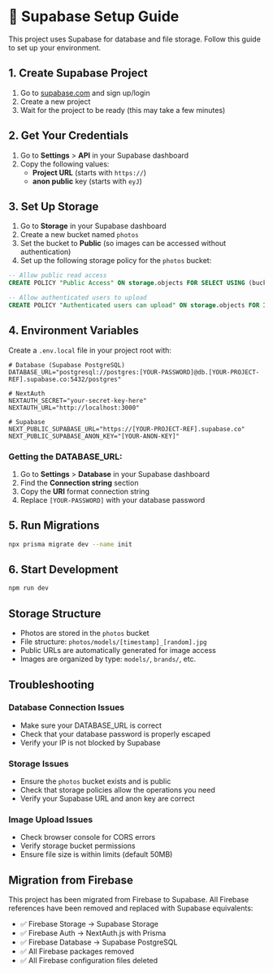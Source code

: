 # 🚀 Supabase Setup Guide

This project uses Supabase for database and file storage. Follow this guide to set up your environment.

## 1. Create Supabase Project

1. Go to [supabase.com](https://supabase.com) and sign up/login
2. Create a new project
3. Wait for the project to be ready (this may take a few minutes)

## 2. Get Your Credentials

1. Go to **Settings** > **API** in your Supabase dashboard
2. Copy the following values:
   - **Project URL** (starts with `https://`)
   - **anon public** key (starts with `eyJ`)

## 3. Set Up Storage

1. Go to **Storage** in your Supabase dashboard
2. Create a new bucket named `photos`
3. Set the bucket to **Public** (so images can be accessed without authentication)
4. Set up the following storage policy for the `photos` bucket:

```sql
-- Allow public read access
CREATE POLICY "Public Access" ON storage.objects FOR SELECT USING (bucket_id = 'photos');

-- Allow authenticated users to upload
CREATE POLICY "Authenticated users can upload" ON storage.objects FOR INSERT WITH CHECK (bucket_id = 'photos' AND auth.role() = 'authenticated');
```

## 4. Environment Variables

Create a `.env.local` file in your project root with:

```env
# Database (Supabase PostgreSQL)
DATABASE_URL="postgresql://postgres:[YOUR-PASSWORD]@db.[YOUR-PROJECT-REF].supabase.co:5432/postgres"

# NextAuth
NEXTAUTH_SECRET="your-secret-key-here"
NEXTAUTH_URL="http://localhost:3000"

# Supabase
NEXT_PUBLIC_SUPABASE_URL="https://[YOUR-PROJECT-REF].supabase.co"
NEXT_PUBLIC_SUPABASE_ANON_KEY="[YOUR-ANON-KEY]"
```

### Getting the DATABASE_URL:

1. Go to **Settings** > **Database** in your Supabase dashboard
2. Find the **Connection string** section
3. Copy the **URI** format connection string
4. Replace `[YOUR-PASSWORD]` with your database password

## 5. Run Migrations

```bash
npx prisma migrate dev --name init
```

## 6. Start Development

```bash
npm run dev
```

## Storage Structure

- Photos are stored in the `photos` bucket
- File structure: `photos/models/[timestamp]_[random].jpg`
- Public URLs are automatically generated for image access
- Images are organized by type: `models/`, `brands/`, etc.

## Troubleshooting

### Database Connection Issues
- Make sure your DATABASE_URL is correct
- Check that your database password is properly escaped
- Verify your IP is not blocked by Supabase

### Storage Issues
- Ensure the `photos` bucket exists and is public
- Check that storage policies allow the operations you need
- Verify your Supabase URL and anon key are correct

### Image Upload Issues
- Check browser console for CORS errors
- Verify storage bucket permissions
- Ensure file size is within limits (default 50MB)

## Migration from Firebase

This project has been migrated from Firebase to Supabase. All Firebase references have been removed and replaced with Supabase equivalents:

- ✅ Firebase Storage → Supabase Storage
- ✅ Firebase Auth → NextAuth.js with Prisma
- ✅ Firebase Database → Supabase PostgreSQL
- ✅ All Firebase packages removed
- ✅ All Firebase configuration files deleted
